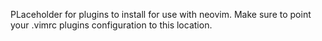 PLaceholder for plugins to install for use with neovim. Make sure to point your .vimrc plugins configuration to this location. 
